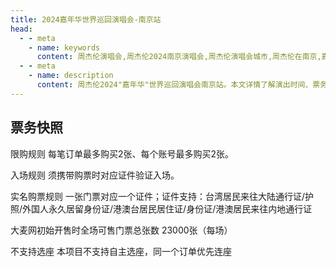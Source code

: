 ```yaml
---
title: 2024嘉年华世界巡回演唱会-南京站
head:
  - - meta
    - name: keywords
      content: 周杰伦演唱会,周杰伦2024南京演唱会,周杰伦演唱会城市,周杰伦在南京,嘉年华演唱会南京制作团队名单,2024南京演唱会,南京演唱会门票
  - - meta
    - name: description
      content: 周杰伦2024"嘉年华"世界巡回演唱会南京站。本文详情了解演出时间、票务信息及实名制购票规则。
---
```



## 票务快照
限购规则
每笔订单最多购买2张、每个账号最多购买2张。

入场规则
须携带购票时对应证件验证入场。

实名购票规则
一张门票对应一个证件；证件支持：台湾居民来往大陆通行证/护照/外国人永久居留身份证/港澳台居民居住证/身份证/港澳居民来往内地通行证

大麦网初始开售时全场可售门票总张数
23000张（每场）

不支持选座
本项目不支持自主选座，同一个订单优先连座